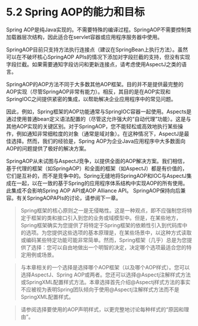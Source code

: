 # 5.2 Spring AOP的能力和目标

Spring AOP是纯Java实现的。不需要特殊的编译过程。SpringAOP不需要控制类加载器层次结构，因此适合在servlet容器或应用程序服务器中使用。

SpringAOP目前只支持方法执行连接点（建议在SpringBean上执行方法）。虽然可以在不破坏核心SpringAOP APIs的情况下添加对字段拦截的支持，但没有实现字段拦截。如果需要通知字段访问和更新连接点，请考虑使用AspectJ之类的语言。

SpringAOP的AOP方法不同于大多数其他AOP框架。目的并不是提供最完整的AOP实现（尽管SpringAOP非常有能力）。相反，其目的是在AOP实现和SpringIOC之间提供紧密的集成，以帮助解决企业应用程序中的常见问题。

因此，例如，Spring框架的AOP功能通常与SpringIOC容器一起使用。Aspects是通过使用普通bean定义语法配置的（尽管这允许强大的“自动代理”功能）。这是与其他AOP实现的关键区别。对于SpringAOP，您不能轻松或高效地执行某些操作，例如通知非常细粒度的对象（通常是域对象）。在这种情况下，AspectJ是最佳选择。然而，我们的经验是，Spring AOP为企业Java应用程序中大多数面向AOP的问题提供了极好的解决方案。

SpringAOP从未试图与AspectJ竞争，以提供全面的AOP解决方案。我们相信，基于代理的框架（如SpringAOP）和全面的框架（如AspectJ）都是有价值的，它们是互补的，而不是竞争中的。Spring无缝地将SpringAOP和IOC与AspectJ集成在一起，以在一致的基于Spring的应用程序体系结构中实现AOP的所有使用。此集成不会影响Spring AOP API或AOP Alliance API。 SpringAOP保持向后兼容。有关SpringAOPAPIs的讨论，请参阅下一章。

>Spring框架的核心原则之一是无侵略性。这是一种观点，即不应强制您将特定于框架的类和接口引入到您的业务或域模型中。但是，在某些地方，Spring框架确实为您提供了将特定于Spring框架的依赖性引入到代码库中的选项。为您提供这些选项的基本原理是，在某些场景中，以这种方式读取或编码某些特定功能可能非常简单。然而，Spring框架（几乎）总是为您提供了选择：您可以自由地做出一个明智的决定，决定哪个选项最适合您的特定用例或场景。

>与本章相关的一个选择是选择哪个AOP框架（以及哪个AOP样式）。您可以选择AspectJ、Spring AOP或两者。您还可以选择@Aspectj注解样式方法或SpringXML配置样式方法。本章选择首先介绍@Aspectj样式方法的事实不应被视为表明Spring团队倾向于使用@Aspectj注解样式方法而不是SpringXML配置样式。

>请参阅选择要使用的AOP声明样式，以更完整地讨论每种样式的“原因和理由”。